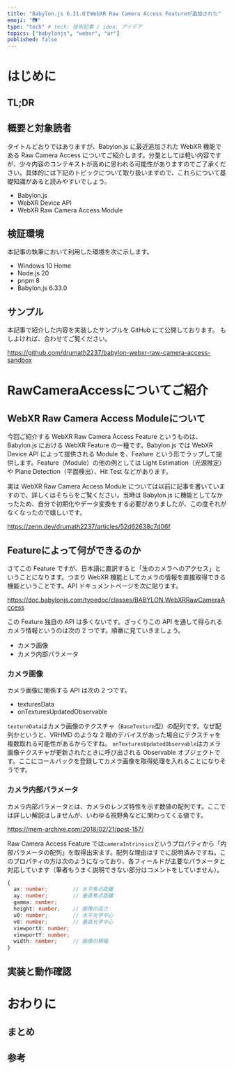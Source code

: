 ```yaml
---
title: "Babylon.js 6.31.0でWebXR Raw Camera Access Featureが追加された"
emoji: "📷"
type: "tech" # tech: 技術記事 / idea: アイデア
topics: ["babylonjs", "webxr", "ar"]
published: false
---
```


# はじめに

## TL;DR

## 概要と対象読者

タイトルどおりではありますが、Babylon.js に最近追加された WebXR 機能である Raw Camera Access についてご紹介します。分量としては軽い内容ですが、少々内容のコンテキストが高めに思われる可能性がありますのでご了承ください。具体的には下記のトピックについて取り扱いますので、これらについて基礎知識があると読みやすいでしょう。

- Babylon.js
- WebXR Device API
- WebXR Raw Camera Access Module

## 検証環境

本記事の執筆において利用した環境を次に示します。

- Windows 10 Home
- Node.js 20
- pnpm 8
- Babylon.js 6.33.0

## サンプル

本記事で紹介した内容を実装したサンプルを GitHub にて公開しております。
もしよければ、合わせてご覧ください。

https://github.com/drumath2237/babylon-webxr-raw-camera-access-sandbox

# RawCameraAccessについてご紹介

## WebXR Raw Camera Access Moduleについて

今回ご紹介する WebXR Raw Camera Access Feature というものは、Babylon.js における WebXR Feature の一種です。Babylon.js では WebXR Device API によって提供される Module を、Feature という形でラップして提供します。Feature（Module）の他の例としては Light Estimation（光源推定）や Plane Detection（平面検出）、Hit Test などがあります。

実は WebXR Raw Camera Access Module については以前に記事を書いていますので、詳しくはそちらをご覧ください。当時は Babylon.js に機能としてなかったため、自分で初期化やデータ変換をする必要がありましたが、この度それがなくなったので嬉しいです。

https://zenn.dev/drumath2237/articles/52d62638c7d06f

## Featureによって何ができるのか

さてこの Feature ですが、日本語に直訳すると「生のカメラへのアクセス」ということになります。つまり WebXR 機能としてカメラの情報を直接取得できる機能ということです。API ドキュメントページを次に貼ります。

https://doc.babylonjs.com/typedoc/classes/BABYLON.WebXRRawCameraAccess

この Feature 独自の API は多くないです。ざっくりこの API を通して得られるカメラ情報というのは次の 2 つです。順番に見ていきましょう。

- カメラ画像
- カメラ内部パラメータ

### カメラ画像

カメラ画像に関係する API は次の 2 つです。

- texturesData
- onTexturesUpdatedObservable

`textureData`はカメラ画像のテクスチャ（`BaseTexture`型）の配列です。なぜ配列かというと、VRHMD のような 2 眼のデバイスがあった場合にテクスチャを複数取れる可能性があるからですね。
`onTexturesUpdatedObservable`はカメラ画像テクスチャが更新されたときに呼び出される Observable オブジェクトです。ここにコールバックを登録してカメラ画像を取得処理を入れることになりそうです。

### カメラ内部パラメータ

カメラ内部パラメータとは、カメラのレンズ特性を示す数値の配列です。ここでは詳しい解説はしませんが、いわゆる視野角などに関わってくる値です。

https://mem-archive.com/2018/02/21/post-157/

Raw Camera Access Feature では`cameraIntrinsics`というプロパティから「内部パラメータの配列」を取得出来ます。配列な理由はすでに説明済みですね。このプロパティの方は次のようになっており、各フィールドが主要なパラメータと対応しています（筆者もうまく説明できない部分はコメントをしていません）。

```ts
{
  ax: number;        // 水平焦点距離
  ay: number;        // 垂直焦点距離
  gamma: number;
  height: number;    // 画像の高さ
  u0: number;        // 水平光学中心
  v0: number;        // 垂直光学中心
  viewportX: number;
  viewportY: number;
  width: number;     // 画像の横幅
}
```

## 実装と動作確認

# おわりに

## まとめ

## 参考
